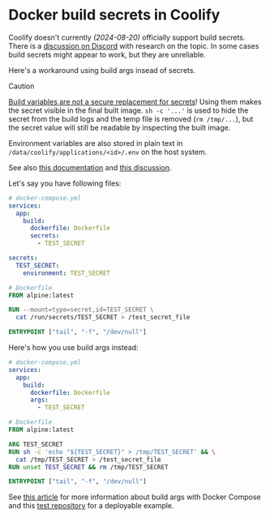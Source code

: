 # Docker build secrets in Coolify

Coolify doesn't currently _(2024-08-20)_ officially support build secrets. There
is a [discussion on
Discord](https://discord.com/channels/459365938081431553/1273315947893096470)
with research on the topic. In some cases build secrets might appear to work,
but they are unreliable.

Here's a workaround using build args insead of secrets.

> [!CAUTION]
>
> [Build variables are not a secure replacement for
> secrets](https://docs.docker.com/build/building/variables/)! Using them makes
> the secret visible in the final built image. `sh -c '...'` is used to hide the
> secret from the build logs and the temp file is removed (`rm /tmp/...`), but
> the secret value will still be readable by inspecting the built image.
>
> Environment variables are also stored in plain text in
> `/data/coolify/applications/<id>/.env` on the host system.
>
> See also [this
> documentation](https://docs.docker.com/reference/dockerfile/#arg) and [this
> discussion](https://stackoverflow.com/q/44615837/1865857).

Let's say you have following files:

```yml
# docker-compose.yml
services:
  app:
    build:
      dockerfile: Dockerfile
      secrets:
        - TEST_SECRET

secrets:
  TEST_SECRET:
    environment: TEST_SECRET
```

```Dockerfile
# Dockerfile
FROM alpine:latest

RUN --mount=type=secret,id=TEST_SECRET \
  cat /run/secrets/TEST_SECRET > /test_secret_file

ENTRYPOINT ["tail", "-f", "/dev/null"]
```

Here's how you use build args instead:

```yml
# docker-compose.yml
services:
  app:
    build:
      dockerfile: Dockerfile
      args:
        - TEST_SECRET
```

```Dockerfile
# Dockerfile
FROM alpine:latest

ARG TEST_SECRET
RUN sh -c 'echo "${TEST_SECRET}" > /tmp/TEST_SECRET' && \
  cat /tmp/TEST_SECRET > /test_secret_file
RUN unset TEST_SECRET && rm /tmp/TEST_SECRET

ENTRYPOINT ["tail", "-f", "/dev/null"]
```

See [this
article](environment-variables-and-build-args-for-docker-compose-in-coolify.md)
for more information about build args with Docker Compose and this [test
repository](https://github.com/Cryszon/coolify-build-secrets-test) for a
deployable example.
